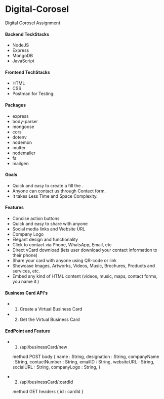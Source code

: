 # Digital-Corosel


Digital Corosel Assignment


#### Backend TeckStacks 
- NodeJS
- Express
- MongoDB
- JavaScript


#### Frontend TechStacks
- HTML
- CSS
- Postman for Testing

#### Packages
- express
- body-parser
- mongoose
- cors
- dotenv
- nodemon
- multer
- nodemailer
- fs
- mailgen


#### Goals
- Quick and easy to create a fill the .
- Anyone can contact us through Contact form.
- It takes Less Time and Space Complexity.


#### Features
- Concise action buttons
- Quick and easy to share with anyone
- Social media links and Website URL
- Company Logo
- Elegant design and functionality
- Click to contact via Phone, WhatsApp, Email, etc
- Direct vCard download (lets user download your contact information to their phone)
- Share your card with anyone using QR-code or link
- Showcase Images, Artworks, Videos, Music, Brochures, Products and services, etc.
- Embed any kind of HTML content (videos, music, maps, contact forms, you name it.)


#### Business Card API's
- 1. Create a Virtual Business Card
- 2. Get the Virtual Business Card


#### EndPoint and Feature 

- 1) /api/businessCard/new

   method POST
    body {
        name : String,
        designation : String,
        companyName : String,
        contactNumber : String,
        emailID : String,
        websiteURL : String,
        socialURL : String,
        companyLogo : String,
    }

- 2) /api/businessCard/:cardId
    
   method GET
    headers {
        id : cardId
    }